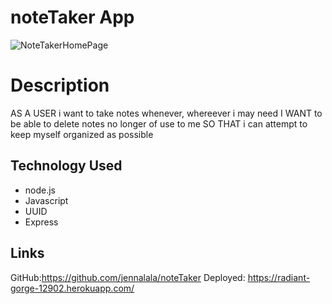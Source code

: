 # noteTaker App
![NoteTakerHomePage](./public/assests/image/note-taker.png)

# Description
AS A USER i want to take notes whenever, whereever i may need
I WANT to be able to delete notes no longer of use to me
SO THAT i can attempt to keep myself organized as possible

## Technology Used
* node.js
* Javascript
* UUID
* Express

## Links
GitHub:https://github.com/jennalala/noteTaker
Deployed: https://radiant-gorge-12902.herokuapp.com/

